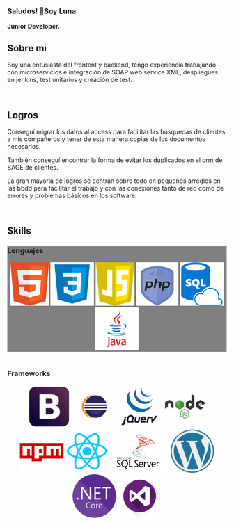 ### Saludos! 👋Soy Luna

<!--
**LunaGR/LunaGR** is a ✨ _special_ ✨ repository because its `README.md` (this file) appears on your GitHub profile.
-->

<b>Junior Developer.</b>

<h2> Sobre mi </h2>
<p>
  Soy una entusiasta del frontent y backend, tengo experiencia trabajando con microservicios e integración de SOAP
  web service XML, despliegues en jenkins, test unitarios y creación de test.

  
</p> </br>

<h2>Logros</h2>
<p>
  Conseguí migrar los datos al access para facilitar las búsquedas de clientes a mis compañeros y tener de esta manera copias de los documentos necesarios.
  
  También conseguí encontrar la forma de evitar los duplicados en el crm de SAGE de clientes.
  
  La gran mayoria de logros se centran sobre todo en pequeños arreglos en las bbdd para facilitar el trabajo y con las conexiones tanto de red 
  como de errores y problemas básicos en los software.
</p> </br>

<h2> Skills </h2>

<div style="background-color:grey;">
  <h3>Lenguajes</h3>
  <center>
    <img src="img/html.png" with=100 height=100/>
    <img src="img/css.png" with=100 height=100/>
    <img src="img/javascript.png" with=100 height=100/>
    <img src="img/php.png" with=100 height=100/>
    <img src="img/SQL.png" with=100 height=100/>
    <img src="img/java.png"with=100 height=100/>
  </center>
</div></br>

<div class="frame">
  <h3>Frameworks</h3>
  <center>
    <img src="img/bootstrap.png" with=100 height=100/>
    <img src="img/eclipse.png" with=100 height=100/>
    <img src="img/jQuery.png" with=100 height=100/>
    <img src="img/node.png" with=100 height=100/>
    <img src="img/npm.png" with=100 height=100/>
    <img src="img/react.png" with=100 height=100/>
    <img src="img/SQLserver.png" with=100 height=100/>
    <img src="img/wordpress.png" with=100 height=100/>
    <img src="img/netcore.png" with=100 height=100/>
    <img src="img/visualStudio.png" with=100 height=100/>
  </center>
</div></br>


